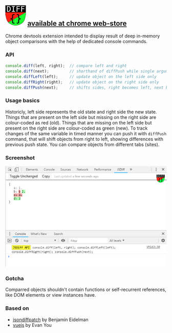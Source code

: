 ![jsdiff](./src/img/panel-icon64.png) [available at chrome web-store](https://chrome.google.com/webstore/detail/jsdiff-devtool/iefeamoljhdcpigpnpggeiiabpnpgonb)
---
Chrome devtools extension intended to display result of deep in-memory object
comparisons with the help of dedicated console commands.


### API
```javascript
console.diff(left, right);  // compare left and right
console.diff(next);         // shorthand of diffPush while single argumented
console.diffLeft(left);     // update object on the left side only
console.diffRight(right);   // update object on the right side only
console.diffPush(next);     // shifts sides, right becomes left, next becomes right
```


### Usage basics
Historicly, left side represents the old state and right side the new state.
Things that are present on the left side but missing on the right side are colour-coded as red (old).
Things that are missing on the left side but present on the right side are colour-coded as green (new).
To track changes of the same variable in timed manner you can push it with `diffPush` command,
that will shift objects from right to left, showing differences with previous push state.
You can compare objects from different tabs (sites).


### Screenshot
![screenshot](./src/img/screenshot-01.png)


### Gotcha
Comparred objects shouldn't contain functions or self-recurrent references, like DOM elements or view instances have.


### Based on
- [jsondiffpatch](https://github.com/benjamine/jsondiffpatch) by Benjamín Eidelman
- [vuejs](https://github.com/vuejs) by Evan You
